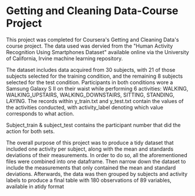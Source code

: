 # Getting and Cleaning Data-Course Project 

This project was completed for Coursera's Getting and Cleaning Data's course project. The data used was dervied from the "Human Activity Recognition Using Smartphones Dataset" available online via the University of California, Irvine machine learning repository. 

The dataset includes data acquired from 30 subjects, with 21 of those subjects selected for the training condition, and the remaining 8 subjects selected for the test condition. Participants in both conditions wore a Samsung Galaxy S II on their waist while performing 6 activities: WALKING, WALKING_UPSTAIRS, WALKING_DOWNSTAIRS, SITTING, STANDING, LAYING. The records within y_train.txt and y_test.txt contain the values of the activities conducted, with activity_label denoting which value corresponds to what action. 

Subject_train & subject_test contains the participant number that did the action for both sets. 

The overall purpose of this project was to produce a tidy dataset that included one activity per subject, along with the mean and standards deviations of their measurements. In order to do so, all the aforementioned files were combined into one dataframe. Then narrow down the dataset to include the measurements that only contained the mean and standard deviations. Afterwards, the data was then grouped by subjects and activity labels to produce a final table with 180 observations of 89 variables, available in atidy format


